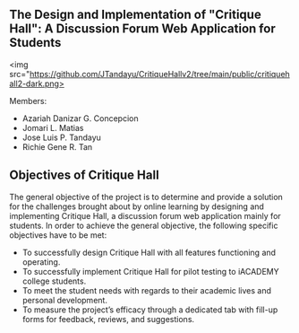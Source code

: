 ## The Design and Implementation of "Critique Hall": A Discussion Forum Web Application for Students

<img src="https://github.com/JTandayu/CritiqueHallv2/tree/main/public/critiquehall2-dark.png>

Members:
- Azariah Danizar G. Concepcion
- Jomari L. Matias
- Jose Luis P. Tandayu
- Richie Gene R. Tan


## Objectives of Critique Hall

The general objective of the project is to determine and provide a solution for the
challenges brought about by online learning by designing and implementing Critique
Hall, a discussion forum web application mainly for students.
In order to achieve the general objective, the following specific objectives have to
be met:
- To successfully design Critique Hall with all features functioning and operating.
- To successfully implement Critique Hall for pilot testing to iACADEMY college
students.
- To meet the student needs with regards to their academic lives and personal
development.
- To measure the project’s efficacy through a dedicated tab with fill-up forms for
feedback, reviews, and suggestions.
